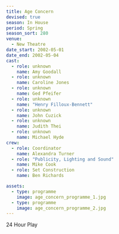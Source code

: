 ```yaml
---
title: Age Concern
devised: true
season: In House
period: Spring
season_sort: 280
venue:
  - New Theatre
date_start: 2002-05-01
date_end: 2002-05-04
cast:
  - role: unknown
    name: Amy Goodall
  - role: unknown
    name: Caroline Jones
  - role: unknown
    name: Ged Pfeifer
  - role: unknown
    name: "Henry Filloux-Bennett"
  - role: unknown
    name: John Cuzick
  - role: unknown
    name: Judith Thei
  - role: unknown
    name: Michael Hyde
crew:
  - role: Coordinator
    name: Alexandra Turner
  - role: "Publicity, Lighting and Sound"
    name: Mike Cook
  - role: Set Construction
    name: Ben Richards

assets:
  - type: programme
    image: age_concern_programme_1.jpg
  - type: programme
    image: age_concern_programme_2.jpg
---
```


24 Hour Play
